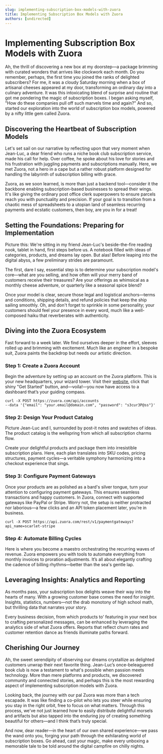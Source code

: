 ```yaml
---
slug: implementing-subscription-box-models-with-zuora
title: Implementing Subscription Box Models with Zuora
authors: [undirected]
---
```



# Implementing Subscription Box Models with Zuora

Ah, the thrill of discovering a new box at my doorstep—a package brimming with curated wonders that arrives like clockwork each month. Do you remember, perhaps, the first time you joined the ranks of delighted subscribers? For me, it was a cloudy Saturday morning when a box of artisanal cheeses appeared at my door, transforming an ordinary day into a culinary adventure. It was this intoxicating blend of surprise and routine that got me pondering the magic of subscription boxes. I began asking myself, "How do these companies pull off such marvels time and again?" And so, started our exploration into the world of subscription box models, powered by a nifty little gem called Zuora.

## Discovering the Heartbeat of Subscription Models

Let's set sail on our narrative by reflecting upon that very moment when Jean-Luc, a dear friend who runs a niche book club subscription service, made his call for help. Over coffee, he spoke about his love for stories and his frustration with juggling payments and subscriptions manually. Here, we met Zuora, not a hero in a cape but a rather robust platform designed for handling the labyrinth of subscription billing with grace.

Zuora, as we soon learned, is more than just a backend tool—consider it the backbone enabling subscription-based businesses to spread their wings. It's like giving the ordinary post office clerk superpowers to ensure parcels reach you with punctuality and precision. If your goal is to transition from a chaotic mess of spreadsheets to a utopian land of seamless recurring payments and ecstatic customers, then boy, are you in for a treat!

## Setting the Foundations: Preparing for Implementation

Picture this: We're sitting in my friend Jean-Luc's beside-the-fire reading nook, tablet in hand, first steps before us. A notebook filled with ideas of categories, products, and dreams lay open. But alas! Before leaping into the digital abyss, a few preliminary strides are paramount.

The first, dare I say, essential step is to determine your subscription model's core—what are you selling, and how often will your merry band of customers receive their treasures? Are your offerings as whimsical as a monthly cheese adventure, or quarterly like a seasonal spice blend?

Once your model is clear, secure those legal and logistical anchors—terms and conditions, shipping details, and refund policies that keep the ship sailing smoothly. Oh, and don't forget to sprinkle in some personality; your customers should feel your presence in every word, much like a well-composed haiku that reverberates with authenticity.

## Diving into the Zuora Ecosystem

Fast forward to a week later. We find ourselves deeper in the effort, sleeves rolled up and brimming with excitement. Much like an engineer in a bespoke suit, Zuora paints the backdrop but needs our artistic direction.

### Step 1: Create a Zuora Account

Begin the adventure by setting up an account on the Zuora platform. This is your new headquarters, your wizard tower. Visit their [website](https://www.zuora.com), click that shiny "Get Started" button, and—voila!—you now have access to a dashboard that’s your guiding compass.

```plaintext
curl -X POST https://zuora.com/api/accounts
--data '{"email": "your.email@domain.com", "password": "s3cur3P@ss"}'
```

### Step 2: Design Your Product Catalog

Picture Jean-Luc and I, surrounded by post-it notes and swatches of ideas. The product catalog is the wellspring from which all subscription charms flow.

Create your delightful products and package them into irresistible subscription plans. Here, each plan translates into SKU codes, pricing structures, payment cycles—a veritable symphony harmonizing into a checkout experience that sings.

### Step 3: Configure Payment Gateways

Once your products are as polished as a bard's silver tongue, turn your attention to configuring payment gateways. This ensures seamless transactions and happy customers. In Zuora, connect with supported gateways like PayPal or Stripe. Worry not, the setup is neither protracted nor laborious—a few clicks and an API token placement later, you're in business.

```plaintext
curl -X POST https://api.zuora.com/rest/v1/paymentgateways?api_name=scarlet-stripe
```

### Step 4: Automate Billing Cycles

Here is where you become a maestro orchestrating the recurring waves of revenue. Zuora empowers you with tools to automate everything from monthly invoices to proration adjustments. It’s all about elegantly crafting the cadence of billing rhythms—better than the sea's gentle lap.

## Leveraging Insights: Analytics and Reporting

As months pass, your subscription box delights weave their way into the hearts of many. With a growing customer base comes the need for insight. Insights, statistics, numbers—not the drab monotony of high school math, but thrilling data that narrates your story.

Every business decision, from which products to' featuring in your next box to crafting personalized messages, can be enhanced by leveraging the analytics side of what Zuora offers. Reports that reflect churn rates and customer retention dance as friends illuminate paths forward.

## Cherishing Our Journey

Ah, the sweet serendipity of observing our dreams crystallize as delighted customers unwrap their next favorite thing. Jean-Luc’s once-beleaguered book club is now a testament to what's possible when passion meets technology. More than mere platforms and products, we discovered community and connected stories, and perhaps this is the most rewarding aspect of implementing subscription models with Zuora.

Looking back, the journey with our pal Zuora was more than a tech escapade. It was like finding a co-pilot who lets you steer while ensuring you stay in the right orbit, free to focus on what matters. Through this process, we've not just learned how to easily distribute delightful morsels and artifacts but also tapped into the enduring joy of creating something beautiful for others—and I think that’s truly special.

And now, dear reader—in the heart of our own shared experience—we pass the wand onto you, forging your path through the exhilarating world of subscription boxes. Go ahead, cast your magic, make every unboxing a memorable tale to be told around the digital campfire on chilly nights.